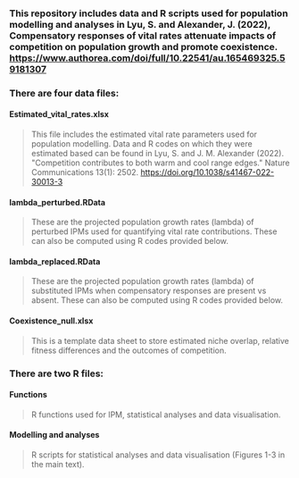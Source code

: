 ### This repository includes data and R scripts used for population modelling and analyses in Lyu, S. and Alexander, J. (2022), Compensatory responses of vital rates attenuate impacts of competition on population growth and promote coexistence.  https://www.authorea.com/doi/full/10.22541/au.165469325.59181307

### There are four data files: 
#### Estimated_vital_rates.xlsx  
> This file includes the estimated vital rate parameters used for population modelling. Data and R codes on which they were estimated based can be found in Lyu, S. and J. M. Alexander (2022). "Competition contributes to both warm and cool range edges." Nature Communications 13(1): 2502. https://doi.org/10.1038/s41467-022-30013-3

#### lambda_perturbed.RData  
> These are the projected population growth rates (lambda) of perturbed IPMs used for quantifying vital rate contributions. These can also be computed using R codes provided below. 

#### lambda_replaced.RData
> These are the projected population growth rates (lambda) of substituted IPMs when compensatory responses are present vs absent. These can also be computed using R codes  provided below. 

#### Coexistence_null.xlsx
> This is a template data sheet to store estimated niche overlap, relative fitness differences and the outcomes of competition.

### There are two R files:
#### Functions  
> R functions used for IPM, statistical analyses and data visualisation.

#### Modelling and analyses
> R scripts for statistical analyses and data visualisation (Figures 1-3 in the main text).
